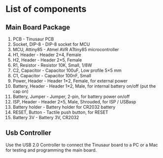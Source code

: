 # List of components
<!-- add-image: tbd - one with all, one for each -->
<!-- add-content: short description for each component-->

## Main Board Package

1. PCB - Tinusaur PCB
2. Socket, DIP-8 - DIP-8 socket for MCU
3. MCU, Attiny85 - Atmel AVR ATtiny85 microcontroller
4. H1, Header - Header 2×4, Female
5. H2, Header - Header 2×5, Female
6. R1, Resistor - Resistor 10K, Small, 1/8W
7. C2, Capacitor - Capacitor 100uF, Low profile 5×5 mm
8. C1, Capacitor - Capacitor 100nF, Small
9. Power, Header - Header 1×2, Female, for external power
10. Battery, Header - Header 1×2, Male, for internal battery on/off (put the cap on)
11. Battery, Jumper - Jumper, 2-pin, for battery power on/off
12. ISP, Header - Header 2×5, Male, Shrouded, for ISP / USBasp
13. Battery holder - Battery holder for CR2032 battery
14. RESET, Button - Tactile push button, for RESET
15. Battery 3V - Battery 3V, CR2032


## Usb Controller
<!-- terminology-edit: programmer vs. controller -->

Use the USB 2.0 Controller to connect the Tinusaur board to a PC or a Mac for testing and programming the main board.
